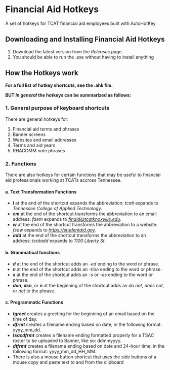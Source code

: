 # Financial Aid Hotkeys
A set of hotkeys for TCAT financial aid employees built with AutoHotKey

## Downloading and Installing Financial Aid Hotkeys
1. Download the latest version from the *Releases* page.
2. You should be able to run the .exe without having to install anything

## How the Hotkeys work
**For a full list of hotkey shortcuts, see the .ahk file.**

**BUT *in general* the hotkeys can be summarized as follows:**

### 1. General purpose of keyboard shortcuts
There are general hotkeys for:

1. Financial aid terms and phrases
2. Banner screens
3. Websites and email addresses
4. Terms and aid years
5. RHACOMM note phrases

### 2. Functions
There are also hotkeys for certain functions that may be useful to financial aid professionals working at TCATs accross Tennessee.

#### a. Text Transformation Functions
- ***l*** at the end of the shortcut expands the abbreviation: *tcatl* expands to *Tennessee College of Applied Technology*.
- ***em*** at the end of the shortcut transforms the abbreviation to an email address: *faem* expands to *finaid@tcatknoxville.edu*.
- ***w*** at the end of the shortcut transforms the abbreviation to a website: *fsaw* expands to *https://studentaid.gov*.
- ***add*** at the end of the shortcut transforms the abbreviation to an address: *tcatadd* expands to *1100 Liberty St*.

#### b. Grammatical functions
- ***d*** at the end of the shortcut adds an *-ed* ending to the word or phrase.
- ***n*** at the end of the shortcut adds an *-tion* ending to the word or phrase.
- ***s*** at the end of the shortcut adds an *-s* or *-es* ending to the word or phrase.
- ***don***, ***dsn***, or ***n*** at the beginning of the shortcut adds an *do not*, *does not*, or *not* to the phrase.

#### c. Programmatic Functions
- ***tgreet*** creates a greeting for the beginning of an email based on the time of day.
- ***dfrmt*** creates a filename ending based on date, in the following format: yyyy_mm_dd.
- ***tsacdfrmt*** creates a filename ending formatted properly for a TSAC roster to be uploaded to Banner, like so: ddmmyyyy.
- ***dtfrmt*** creates a filename ending based on date and 24-hour time, in the following format: yyyy_mm_dd_HH_MM.
- There is also a mouse button shortcut that uses the side buttons of a mouse copy and paste text to and from the clipboard